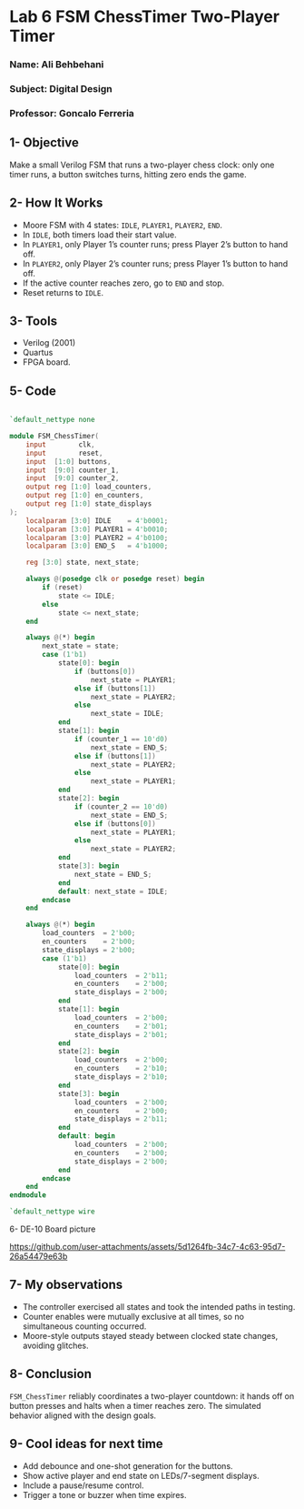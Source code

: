 # Lab 6 FSM ChessTimer Two-Player Timer 

### Name: Ali Behbehani 
### Subject: Digital Design
### Professor: Goncalo Ferreria
##

## 1- Objective

Make a small Verilog FSM that runs a two-player chess clock: only one timer runs, a button switches turns, hitting zero ends the game.

## 2- How It Works
- Moore FSM with 4 states: `IDLE`, `PLAYER1`, `PLAYER2`, `END`.
- In `IDLE`, both timers load their start value.
- In `PLAYER1`, only Player 1’s counter runs; press Player 2’s button to hand off.
- In `PLAYER2`, only Player 2’s counter runs; press Player 1’s button to hand off.
- If the active counter reaches zero, go to `END` and stop.
- Reset returns to `IDLE`.

## 3- Tools
- Verilog (2001)
-  Quartus
-  FPGA board.

## 5- Code 

```verilog

`default_nettype none

module FSM_ChessTimer(
    input        clk,
    input        reset,
    input  [1:0] buttons,
    input  [9:0] counter_1,
    input  [9:0] counter_2,
    output reg [1:0] load_counters,
    output reg [1:0] en_counters,
    output reg [1:0] state_displays
);
    localparam [3:0] IDLE    = 4'b0001;
    localparam [3:0] PLAYER1 = 4'b0010;
    localparam [3:0] PLAYER2 = 4'b0100;
    localparam [3:0] END_S   = 4'b1000;

    reg [3:0] state, next_state;

    always @(posedge clk or posedge reset) begin
        if (reset)
            state <= IDLE;
        else
            state <= next_state;
    end

    always @(*) begin
        next_state = state;
        case (1'b1)
            state[0]: begin
                if (buttons[0])
                    next_state = PLAYER1;
                else if (buttons[1])
                    next_state = PLAYER2;
                else
                    next_state = IDLE;
            end
            state[1]: begin
                if (counter_1 == 10'd0)
                    next_state = END_S;
                else if (buttons[1])
                    next_state = PLAYER2;
                else
                    next_state = PLAYER1;
            end
            state[2]: begin
                if (counter_2 == 10'd0)
                    next_state = END_S;
                else if (buttons[0])
                    next_state = PLAYER1;
                else
                    next_state = PLAYER2;
            end
            state[3]: begin
                next_state = END_S;
            end
            default: next_state = IDLE;
        endcase
    end

    always @(*) begin
        load_counters  = 2'b00;
        en_counters    = 2'b00;
        state_displays = 2'b00;
        case (1'b1)
            state[0]: begin
                load_counters  = 2'b11;
                en_counters    = 2'b00;
                state_displays = 2'b00;
            end
            state[1]: begin
                load_counters  = 2'b00;
                en_counters    = 2'b01;
                state_displays = 2'b01;
            end
            state[2]: begin
                load_counters  = 2'b00;
                en_counters    = 2'b10;
                state_displays = 2'b10;
            end
            state[3]: begin
                load_counters  = 2'b00;
                en_counters    = 2'b00;
                state_displays = 2'b11;
            end
            default: begin
                load_counters  = 2'b00;
                en_counters    = 2'b00;
                state_displays = 2'b00;
            end
        endcase
    end
endmodule

`default_nettype wire
```

6- DE-10 Board picture

https://github.com/user-attachments/assets/5d1264fb-34c7-4c63-95d7-26a54479e63b


## 7- My observations
- The controller exercised all states and took the intended paths in testing.
- Counter enables were mutually exclusive at all times, so no simultaneous counting occurred.
- Moore-style outputs stayed steady between clocked state changes, avoiding glitches.

## 8- Conclusion
`FSM_ChessTimer` reliably coordinates a two-player countdown: it hands off on button presses and halts when a timer reaches zero. The simulated behavior aligned with the design goals.

## 9- Cool ideas for next time
- Add debounce and one-shot generation for the buttons.
- Show active player and end state on LEDs/7-segment displays.
- Include a pause/resume control.
- Trigger a tone or buzzer when time expires.


